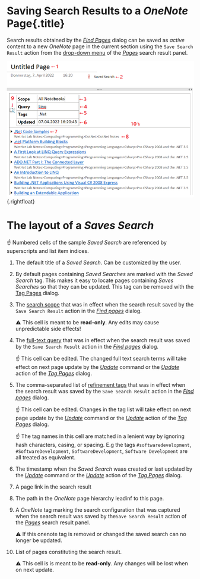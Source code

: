 # Saving Search Results to a _OneNote_ Page{.title}

Search results obtained by the [_Find Pages_](../Finding%20Notes.md) dialog can be saved
as _active_ content to a new _OneNote_ page in the current section using the
`Save Search Result` action from the [drop-down menu](../Finding%20Notes.md#Dia-15)
of the [_Pages_](../Finding%20Notes.md#Dia-14) search result panel.

![Saved Search](images/SavedSearch.png){.rightfloat}

# The layout of a _Saves Search_

:point_up: Numbered cells of the sample _Saved Search_ are referenced by superscripts and list item
indices.

1. The default title of a _Saved Search_. Can be customized by the user.
2. By default pages containing _Saved Searches_ are marked with the _Saved Search_
   tag. This makes it easy to locate pages containing _Saves Searches_ so that they
   can be updated. This tag can be removed with the
   [Tag Pages](../../Tagging%20Pages/Tagging%20Pages.md) dialog.
3. The [search scope](../../Search/Finding%20Notes.md#Dia-1) that was in effect
   when the search result saved by the `Save Search Result` action in the
   [_Find pages_](../Finding%20Notes.md) dialog.

   :warning: This cell is meant to be **read-only**. Any edits may cause unpredictable side effects!
4. The [full-text query](../Finding%20Notes.md#Dia-2) that was in effect when the search
   result was saved by the `Save Search Result` action in the
   [_Find pages_](../Finding%20Notes.md) dialog.

   :point_up: This cell can be edited. The changed full text search terms will take effect
   on next page update by the [_Update_](../../Update.md) command or the
   [_Update_](../../Tagging%20Pages/Tagging%20Pages.md#Dia-5) action of the
   [_Tag Pages_](../../Tagging%20Pages/Tagging%20Pages.md) dialog.
5. The comma-separated list of [refinement tags](../Finding%20Notes.md#Dia-5) that was in effect when the search
   result was saved by the `Save Search Result` action in the
   [_Find pages_](../Finding%20Notes.md#Dia-2) dialog.

   :point_up: This cell can be edited. Changes in the tag list will take effect
   on next page update by the [_Update_](../../Update.md) command or the
   [_Update_](../../Tagging%20Pages/Tagging%20Pages.md#Dia-5) action of the
   [_Tag Pages_](../../Tagging%20Pages/Tagging%20Pages.md) dialog.

   :point_up: The tag names in this cell are matched in a lenient way by
   ignoring hash characters, casing, or spacing. E.g
   the tags `#softwaredevelopment`, `#SoftwareDevelopment`, `SoftwareDevelopment`,
   `Software Development` are all treated as equivalent.

6. The timestamp when the _Saved Search_ waas created or last updated
   by the [_Update_](../../Update.md) command or the
   [_Update_](../../Tagging%20Pages/Tagging%20Pages.md#Dia-5) action of the
   [_Tag Pages_](../../Tagging%20Pages/Tagging%20Pages.md) dialog.
7. A page link in the search result
8. The path in the _OneNote_ page hierarchy leadinf to this page.
9. A _OneNote_ tag marking the search configuration that was captured
   when the search result was saved by the`Save Search Result` action
   of  the [_Pages_](../Finding%20Notes.md#Dia-14) search result panel.

   :warning: If this onenote tag is removed or changed the saved search
   can no longer be updated.

10. List of pages constituting the search result.

    :warning: This cell is is meant to be **read-only**. Any changes will
    be lost when on next update.


